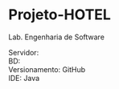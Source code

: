 # Projeto-HOTEL
Lab. Engenharia de Software

Servidor: <br>
BD: <br>
Versionamento: GitHub <br>
IDE: Java
